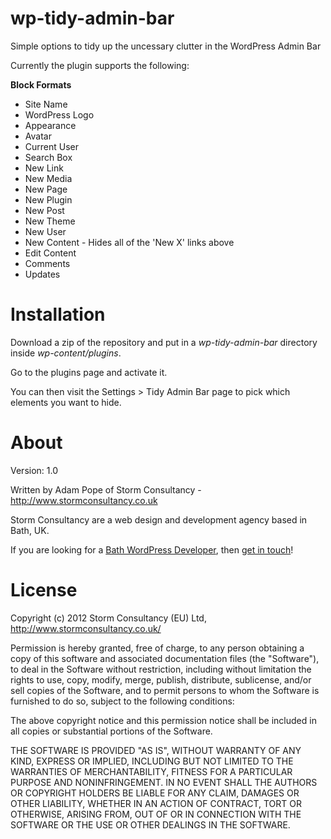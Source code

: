 wp-tidy-admin-bar
=========================

Simple options to tidy up the uncessary clutter in the WordPress Admin Bar

Currently the plugin supports the following:

**Block Formats**

- Site Name
- WordPress Logo
- Appearance
- Avatar
- Current User
- Search Box
- New Link 
- New Media
- New Page
- New Plugin
- New Post
- New Theme
- New User 
- New Content - Hides all of the 'New X' links above
- Edit Content
- Comments
- Updates

Installation
============

Download a zip of the repository and put in a *wp-tidy-admin-bar* directory inside
*wp-content/plugins*.

Go to the plugins page and activate it.

You can then visit the Settings > Tidy Admin Bar page to pick which elements you want to hide.

About
=====

Version: 1.0

Written by Adam Pope of Storm Consultancy - <http://www.stormconsultancy.co.uk>

Storm Consultancy are a web design and development agency based in Bath, UK.

If you are looking for a [Bath WordPress Developer](http://www.stormconsultancy.co.uk/services/bath-wordpress-developers), then [get in touch](http://www.stormconsultancy.co.uk/contact)!

License
=======

Copyright (c) 2012 Storm Consultancy (EU) Ltd, 
<http://www.stormconsultancy.co.uk/>

Permission is hereby granted, free of charge, to any person obtaining
a copy of this software and associated documentation files (the
"Software"), to deal in the Software without restriction, including
without limitation the rights to use, copy, modify, merge, publish,
distribute, sublicense, and/or sell copies of the Software, and to
permit persons to whom the Software is furnished to do so, subject to
the following conditions:

The above copyright notice and this permission notice shall be
included in all copies or substantial portions of the Software.

THE SOFTWARE IS PROVIDED "AS IS", WITHOUT WARRANTY OF ANY KIND,
EXPRESS OR IMPLIED, INCLUDING BUT NOT LIMITED TO THE WARRANTIES OF
MERCHANTABILITY, FITNESS FOR A PARTICULAR PURPOSE AND
NONINFRINGEMENT. IN NO EVENT SHALL THE AUTHORS OR COPYRIGHT HOLDERS BE
LIABLE FOR ANY CLAIM, DAMAGES OR OTHER LIABILITY, WHETHER IN AN ACTION
OF CONTRACT, TORT OR OTHERWISE, ARISING FROM, OUT OF OR IN CONNECTION
WITH THE SOFTWARE OR THE USE OR OTHER DEALINGS IN THE SOFTWARE.